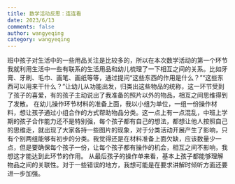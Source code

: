 ```yaml
---
title: 数学活动反思：连连看
date: 2023/6/13
comments: false
author: wangyeqing
category: wangyeqing
---
```

班中孩子对生活中的一些用品关注是比较多的，所以在本次数学活动的第一个环节我就利用生活中一些有联系的生活用品和幼儿梳理了一下相互之间的关系。比如牙膏、牙刷、毛巾、画笔、画纸等等，通过提问“这些东西的作用是什么？”“这些东西可以用来干什么？”让幼儿从功能出发，归类出这些物品的统称，这一环节受到了孩子的喜爱，有的孩子主动说出了我准备的照片以外的物品，相互之间思维得到了发散。
在幼儿操作环节材料的准备上面，我以小组为单位，一组一份操作材料，想让孩子通过小组合作的方式帮助物品分类。这一点上有一点混乱，中班上学期的孩子合作能力还不是特别强，每个孩子都有自己的想法，都想让他人按照自己的思维走，就出现了大家各持一些图片的现象，对于分类活动开展产生了影响，只有个别两组能够有初步的分类。我觉得还是在材料准备上面欠缺，应该数量少一点，但是要确保每个孩子一份，让每个孩子都有操作的机会，相互之间不影响，我想这才能达到此环节的作用。
从最后孩子的操作单来看，基本上孩子都能够理解物品之间的关联性。对于一些错误的地方，我想可能是在要求讲解时倾听方面还要进一步加强。
